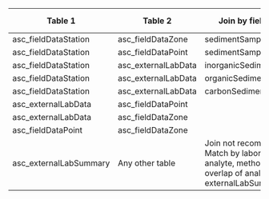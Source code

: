 |Table 1|Table 2|Join by field Table 1|Join by field Table 2|
|------------------|-------------------|--------------------|---------------------|
asc_fieldDataStation|asc_fieldDataZone|sedimentSampleID|sedimentSampleID
asc_fieldDataStation|asc_fieldDataPoint|sedimentSampleID|sedimentSampleID
asc_fieldDataStation|asc_externalLabData|inorganicSedimentSampleID|sampleID
asc_fieldDataStation|asc_externalLabData|organicSedimentSampleID|sampleID
asc_fieldDataStation|asc_externalLabData|carbonSedimentSampleID|sampleID
asc_externalLabData|asc_fieldDataPoint||
asc_externalLabData|asc_fieldDataZone||
asc_fieldDataPoint|asc_fieldDataZone||
asc_externalLabSummary|Any other table|Join not recommended. Match by laboratoryName, analyte, method, and overlap of analysisDate with externalLabSummary dates.|
